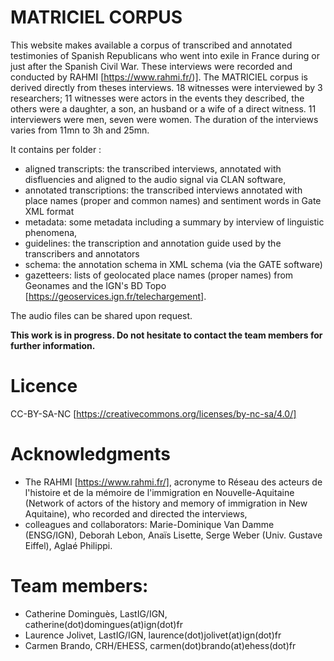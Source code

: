 # MATRICIEL CORPUS

This website makes available a corpus of transcribed and annotated testimonies of Spanish Republicans who went into exile in France during or just after the Spanish Civil War. These interviews were recorded and conducted by RAHMI [https://www.rahmi.fr/)]. The MATRICIEL corpus is derived directly from theses interviews. 18 witnesses were interviewed by 3 researchers; 11 witnesses were actors in the events they described, the others were a daughter, a son, an husband or a wife of a direct witness. 11 interviewers were men, seven were women. The duration of the interviews varies from 11mn to 3h and 25mn.

It contains per folder :
- aligned transcripts: the transcribed interviews, annotated with disfluencies and aligned to the audio signal via CLAN software,
- annotated transcriptions: the transcribed interviews annotated with place names (proper and common names) and sentiment words in Gate XML format
- metadata: some metadata including a summary by interview of linguistic phenomena,
- guidelines: the transcription and annotation guide used by the transcribers and annotators
- schema: the annotation schema in XML schema (via the GATE software)
- gazetteers: lists of geolocated place names (proper names) from Geonames and the IGN's BD Topo [https://geoservices.ign.fr/telechargement].

The audio files can be shared upon request.

**This work is in progress. Do not hesitate to contact the team members for further information.**

# Licence
CC-BY-SA-NC [https://creativecommons.org/licenses/by-nc-sa/4.0/]

# Acknowledgments
 - The RAHMI [https://www.rahmi.fr/], acronyme to Réseau des acteurs de l'histoire et de la mémoire de l'immigration en Nouvelle-Aquitaine (Network of actors of the history and memory of immigration in New Aquitaine), who recorded and directed the interviews,
- colleagues and collaborators: Marie-Dominique Van Damme (ENSG/IGN), Deborah Lebon, Anaïs Lisette, Serge Weber (Univ. Gustave Eiffel), Aglaé Philippi.

# Team members:
- Catherine Dominguès, LastIG/IGN, catherine(dot)domingues(at)ign(dot)fr
- Laurence Jolivet, LastIG/IGN, laurence(dot)jolivet(at)ign(dot)fr
- Carmen Brando, CRH/EHESS, carmen(dot)brando(at)ehess(dot)fr
